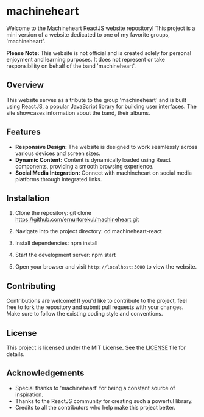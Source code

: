 # machineheart

Welcome to the Machineheart ReactJS website repository! This project is a mini version of a website dedicated to one of my favorite groups, 'machineheart'. 

**Please Note:** This website is not official and is created solely for personal enjoyment and learning purposes. It does not represent or take responsibility on behalf of the band 'machineheart'.

## Overview

This website serves as a tribute to the group 'machineheart' and is built using ReactJS, a popular JavaScript library for building user interfaces. The site showcases information about the band, their albums.

## Features

- **Responsive Design:** The website is designed to work seamlessly across various devices and screen sizes.
- **Dynamic Content:** Content is dynamically loaded using React components, providing a smooth browsing experience.
- **Social Media Integration:** Connect with machineheart on social media platforms through integrated links.

## Installation

1. Clone the repository:
git clone https://github.com/ernurtorekul/machineheart.git


2. Navigate into the project directory:
cd machineheart-react


3. Install dependencies:
npm install


4. Start the development server:
npm start


5. Open your browser and visit `http://localhost:3000` to view the website.

## Contributing

Contributions are welcome! If you'd like to contribute to the project, feel free to fork the repository and submit pull requests with your changes. Make sure to follow the existing coding style and conventions.

## License

This project is licensed under the MIT License. See the [LICENSE](LICENSE) file for details.

## Acknowledgements

- Special thanks to 'machineheart' for being a constant source of inspiration.
- Thanks to the ReactJS community for creating such a powerful library.
- Credits to all the contributors who help make this project better.

